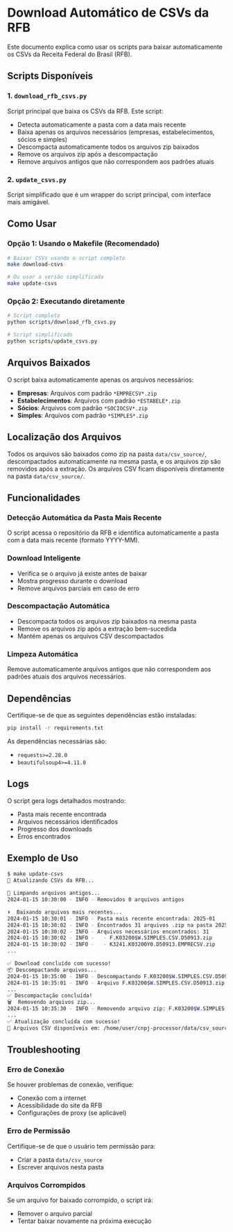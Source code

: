 # Download Automático de CSVs da RFB

Este documento explica como usar os scripts para baixar automaticamente os CSVs da Receita Federal do Brasil (RFB).

## Scripts Disponíveis

### 1. `download_rfb_csvs.py`
Script principal que baixa os CSVs da RFB. Este script:
- Detecta automaticamente a pasta com a data mais recente
- Baixa apenas os arquivos necessários (empresas, estabelecimentos, sócios e simples)
- Descompacta automaticamente todos os arquivos zip baixados
- Remove os arquivos zip após a descompactação
- Remove arquivos antigos que não correspondem aos padrões atuais

### 2. `update_csvs.py`
Script simplificado que é um wrapper do script principal, com interface mais amigável.

## Como Usar

### Opção 1: Usando o Makefile (Recomendado)

```bash
# Baixar CSVs usando o script completo
make download-csvs

# Ou usar a versão simplificada
make update-csvs
```

### Opção 2: Executando diretamente

```bash
# Script completo
python scripts/download_rfb_csvs.py

# Script simplificado
python scripts/update_csvs.py
```

## Arquivos Baixados

O script baixa automaticamente apenas os arquivos necessários:

- **Empresas**: Arquivos com padrão `*EMPRECSV*.zip`
- **Estabelecimentos**: Arquivos com padrão `*ESTABELE*.zip`
- **Sócios**: Arquivos com padrão `*SOCIOCSV*.zip`
- **Simples**: Arquivos com padrão `*SIMPLES*.zip`

## Localização dos Arquivos

Todos os arquivos são baixados como zip na pasta `data/csv_source/`, descompactados automaticamente na mesma pasta, e os arquivos zip são removidos após a extração. Os arquivos CSV ficam disponíveis diretamente na pasta `data/csv_source/`.

## Funcionalidades

### Detecção Automática da Pasta Mais Recente
O script acessa o repositório da RFB e identifica automaticamente a pasta com a data mais recente (formato YYYY-MM).

### Download Inteligente
- Verifica se o arquivo já existe antes de baixar
- Mostra progresso durante o download
- Remove arquivos parciais em caso de erro

### Descompactação Automática
- Descompacta todos os arquivos zip baixados na mesma pasta
- Remove os arquivos zip após a extração bem-sucedida
- Mantém apenas os arquivos CSV descompactados

### Limpeza Automática
Remove automaticamente arquivos antigos que não correspondem aos padrões atuais dos arquivos necessários.

## Dependências

Certifique-se de que as seguintes dependências estão instaladas:

```bash
pip install -r requirements.txt
```

As dependências necessárias são:
- `requests>=2.28.0`
- `beautifulsoup4>=4.11.0`

## Logs

O script gera logs detalhados mostrando:
- Pasta mais recente encontrada
- Arquivos necessários identificados
- Progresso dos downloads
- Erros encontrados

## Exemplo de Uso

```bash
$ make update-csvs
🔄 Atualizando CSVs da RFB...

🧹 Limpando arquivos antigos...
2024-01-15 10:30:00 - INFO - Removidos 0 arquivos antigos

⬇️  Baixando arquivos mais recentes...
2024-01-15 10:30:01 - INFO - Pasta mais recente encontrada: 2025-01
2024-01-15 10:30:02 - INFO - Encontrados 31 arquivos .zip na pasta 2025-01
2024-01-15 10:30:02 - INFO - Arquivos necessários encontrados: 31
2024-01-15 10:30:02 - INFO -   - F.K03200$W.SIMPLES.CSV.D50913.zip
2024-01-15 10:30:02 - INFO -   - K3241.K03200Y0.D50913.EMPRECSV.zip
...

✅ Download concluído com sucesso!
📦 Descompactando arquivos...
2024-01-15 10:35:00 - INFO - Descompactando F.K03200$W.SIMPLES.CSV.D50913.zip...
2024-01-15 10:35:01 - INFO - Arquivo F.K03200$W.SIMPLES.CSV.D50913.zip descompactado com sucesso
...
✅ Descompactação concluída!
🗑️  Removendo arquivos zip...
2024-01-15 10:35:30 - INFO - Removendo arquivo zip: F.K03200$W.SIMPLES.CSV.D50913.zip
...
✅ Atualização concluída com sucesso!
📁 Arquivos CSV disponíveis em: /home/user/cnpj-processor/data/csv_source
```

## Troubleshooting

### Erro de Conexão
Se houver problemas de conexão, verifique:
- Conexão com a internet
- Acessibilidade do site da RFB
- Configurações de proxy (se aplicável)

### Erro de Permissão
Certifique-se de que o usuário tem permissão para:
- Criar a pasta `data/csv_source`
- Escrever arquivos nesta pasta

### Arquivos Corrompidos
Se um arquivo for baixado corrompido, o script irá:
- Remover o arquivo parcial
- Tentar baixar novamente na próxima execução
